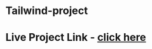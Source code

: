 # Tailwind-project
# Live Project Link - [click here](https://rachy222.github.io/Tailwind-project/)
